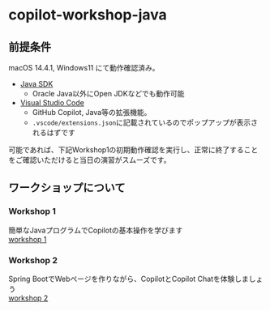 # copilot-workshop-java

## 前提条件
macOS 14.4.1, Windows11 にて動作確認済み。

- [Java SDK](https://www.oracle.com/java/technologies/javase-downloads.html)
  - Oracle Java以外にOpen JDKなどでも動作可能
- [Visual Studio Code](https://code.visualstudio.com/download)
  - GitHub Copilot, Java等の拡張機能。
  - `.vscode/extensions.json`に記載されているのでポップアップが表示されるはずです

可能であれば、下記Workshop1の初期動作確認を実行し、正常に終了することをご確認いただけると当日の演習がスムーズです。

## ワークショップについて
### Workshop 1
簡単なJavaプログラムでCopilotの基本操作を学びます<br>
[workshop 1](workshop1/README.ja.md)

### Workshop 2
Spring BootでWebページを作りながら、CopilotとCopilot Chatを体験しましょう<br>
[workshop 2](workshop2/README.ja.md)

